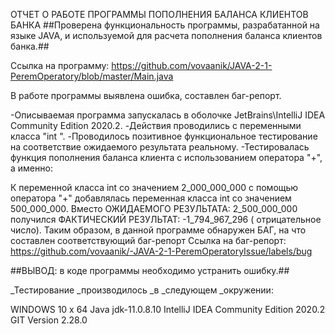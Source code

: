 ОТЧЕТ О РАБОТЕ ПРОГРАММЫ ПОПОЛНЕНИЯ БАЛАНСА КЛИЕНТОВ БАНКА
##Проверена функциональность программы, разрабатанной на языке JAVA, и используемой для расчета пополнения баланса клиентов банка.##

Ссылка на программу: https://github.com/vovaanik/JAVA-2-1-PeremOperatory/blob/master/Main.java

В работе программы выявлена ошибка, составлен баг-репорт.

-Описываемая программа запускалась в оболочке JetBrains\IntelliJ IDEA Community Edition 2020.2.
-Действия проводились с переменными класса "int ".
-Проводилось позитивное функциональное тестирование на соответствие ожидаемого результата реальному.
-Тестировалась функция пополнения баланса клиента с использованием оператора "+", а именно:

К переменной класса int со значением 2_000_000_000 с помощью оператора "+" добавлялась переменная класса int со значением 500_000_000.
Вместо ОЖИДАЕМОГО РЕЗУЛЬТАТА: 2_500_000_000 получился ФАКТИЧЕСКИЙ РЕЗУЛЬТАТ: -1_794_967_296
( отрицательное число).
Таким образом, в данной программе обнаружен БАГ, на что составлен соответствующий баг-репорт
Ссылка на баг-репорт: https://github.com/vovaanik/-JAVA-2-1-PeremOperatoryIssue/labels/bug

##ВЫВОД: в коде программы необходимо устранить ошибку.##

_Тестирование _производилось _в _следующем _окружении:

WINDOWS 10 x 64 
Java jdk-11.0.8.10
IntelliJ IDEA Community Edition 2020.2
GIT Version 2.28.0